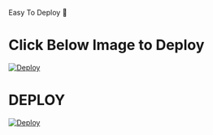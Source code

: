 Easy To Deploy 🤗

# Click Below Image to Deploy
[![Deploy](https://te.legra.ph/file/453af118d32c146f19ac9.jpg)](https://heroku.com/deploy?template=https://github.com/chamoddeshanbot/chamodsongsbot.git)
# DEPLOY
[![Deploy](https://www.herokucdn.com/deploy/button.svg)](https://heroku.com/deploy?template=https://github.com/chamoddeshanbot/chamodsongsbott.git)



